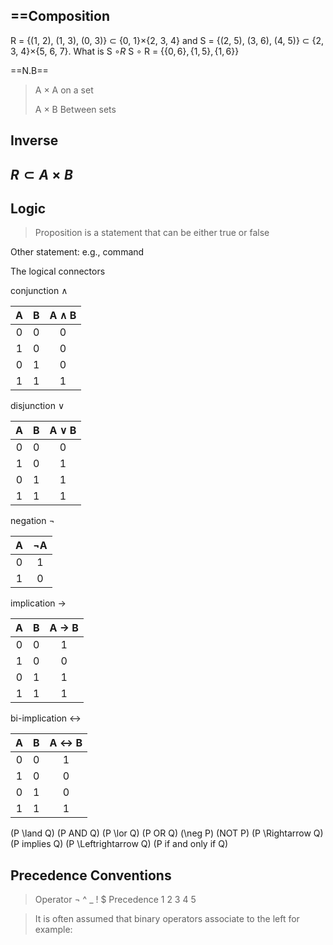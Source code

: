 
##  ==Composition 


R = {(1, 2), (1, 3), (0, 3)} $\subset$ {0, 1}$\times${2, 3, 4} and
S = {(2, 5), (3, 6), (4, 5)} $\subset$ {2, 3, 4}$\times${5, 6, 7}.
		What is S $\circ R$
S $\circ$ R = $\{ \{0, 6\} ,\{1, 5\},\{1, 6\} \}$

==N.B==

>A $\times$ A on a set 
>
>A $\times$ B Between sets 



## Inverse



$R \subset A \times B$
-



## Logic

>
>Proposition is a statement that can be either true or false

Other statement: e.g., command 



The logical connectors 


conjunction $\land$

| A | B | A $\land$ B|
|:---:|:---:|:---:|
|  0    |  0    |  0    |
|  1   |  0    |  0    |
|  0  |  1    |  0    |
|  1    |  1    |  1    |


disjunction $\lor$

| A | B | A $\lor$ B|
|:---:|:---:|:---:|
|  0    |  0    |  0    |
|  1   |  0    |  1    |
|  0  |  1    |  1   |
|  1    |  1    |  1    |
negation $\neg$

| A | $\neg$A | 
|:---:|:---:|
|   0   |  1    |
|1|0|
implication$\ \rightarrow$

| A | B | A $\rightarrow$ B|
|:---:|:---:|:---:|
|  0    |  0    |  1    |
|  1   |  0    |  0    |
|  0  |  1    |  1   |
|  1    |  1    |  1    |
bi-implication $\leftrightarrow$

| A | B | A $\leftrightarrow$ B|
|:---:|:---:|:---:|
|  0    |  0    |  1    |
|  1   |  0    |  0    |
|  0  |  1    |  0  |
|  1    |  1    |  1    |

\(P \land Q\)     (P AND Q)
\(P \lor Q\)      (P OR Q)
\(\neg P\)        (NOT P)
\(P \Rightarrow Q\) (P implies Q)
\(P \Leftrightarrow Q\) (P if and only if Q)




## Precedence Conventions 

>Operator ¬ ^ _ ! $ Precedence 1 2 3 4 5

>It is often assumed that binary operators associate to the left
for example:







